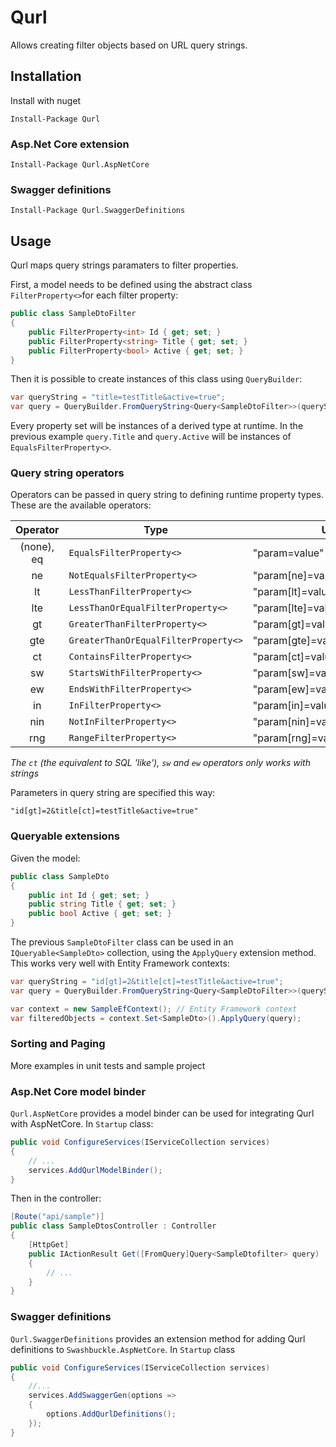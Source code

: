 # Qurl

Allows creating filter objects based on URL query strings.


## Installation

Install with nuget

    Install-Package Qurl
    

### Asp.Net Core extension

    Install-Package Qurl.AspNetCore

### Swagger definitions

    Install-Package Qurl.SwaggerDefinitions
    
## Usage

Qurl maps query strings paramaters to filter properties.

First, a model needs to be defined using the abstract class `FilterProperty<>`for each filter property:
```csharp
public class SampleDtoFilter
{
    public FilterProperty<int> Id { get; set; }
    public FilterProperty<string> Title { get; set; }
    public FilterProperty<bool> Active { get; set; }
}
```

Then it is possible to create instances of this class using `QueryBuilder`:

```csharp
var queryString = "title=testTitle&active=true";
var query = QueryBuilder.FromQueryString<Query<SampleDtoFilter>>(queryString);
```

Every property set will be instances of a derived type at runtime. In the previous example `query.Title` and `query.Active` will be instances of `EqualsFilterProperty<>`.

### Query string operators

Operators can be passed in query string to defining runtime property types. These are the available operators:

|Operator    |Type                                |Usage|
|:----------:|------------------------------------|-|
| (none), eq |`EqualsFilterProperty<>`            |"param=value"|
| ne         |`NotEqualsFilterProperty<>`         |"param[ne]=value|
| lt         |`LessThanFilterProperty<>`          |"param[lt]=value"|
| lte        |`LessThanOrEqualFilterProperty<>`   |"param[lte]=value"|
| gt         |`GreaterThanFilterProperty<>`       |"param[gt]=value"|
| gte        |`GreaterThanOrEqualFilterProperty<>`|"param[gte]=value"|
| ct         |`ContainsFilterProperty<>`          |"param[ct]=value"|
| sw         |`StartsWithFilterProperty<>`          |"param[sw]=value"|
| ew         |`EndsWithFilterProperty<>`          |"param[ew]=value"|
| in         |`InFilterProperty<>`                |"param[in]=value1,value2,valuen"|
| nin        |`NotInFilterProperty<>`             |"param[nin]=value1,value2,valuen"|
| rng        |`RangeFilterProperty<>`             |"param[rng]=valueFrom,valueTo"|

*The `ct` (the equivalent to SQL 'like'), `sw` and `ew` operators only works with strings*

Parameters in query string are specified this way:
    
    "id[gt]=2&title[ct]=testTitle&active=true"
    

### Queryable extensions

Given the model:

```csharp
public class SampleDto
{
    public int Id { get; set; }
    public string Title { get; set; }
    public bool Active { get; set; }
}
```

The previous `SampleDtoFilter` class can be used in an `IQueryable<SampleDto>` collection, using the `ApplyQuery` extension method. This works very well with Entity Framework contexts:

```csharp
var queryString = "id[gt]=2&title[ct]=testTitle&active=true";
var query = QueryBuilder.FromQueryString<Query<SampleDtoFilter>>(queryString);

var context = new SampleEfContext(); // Entity Framework context
var filteredObjects = context.Set<SampleDto>().ApplyQuery(query);
```

### Sorting and Paging

More examples in unit tests and sample project

### Asp.Net Core model binder

`Qurl.AspNetCore` provides a model binder can be used for integrating Qurl with AspNetCore. In `Startup` class:

```csharp
public void ConfigureServices(IServiceCollection services)
{
    // ...
    services.AddQurlModelBinder();
}
```
Then in the controller:

```csharp
[Route("api/sample")]
public class SampleDtosController : Controller
{
    [HttpGet]
    public IActionResult Get([FromQuery]Query<SampleDtofilter> query)
    {
        // ...
    }
}
```

### Swagger definitions

`Qurl.SwaggerDefinitions` provides an extension method for adding Qurl definitions to `Swashbuckle.AspNetCore`. In `Startup` class

```csharp
public void ConfigureServices(IServiceCollection services)
{
    //...
    services.AddSwaggerGen(options =>
    {
        options.AddQurlDefinitions();
    });
}